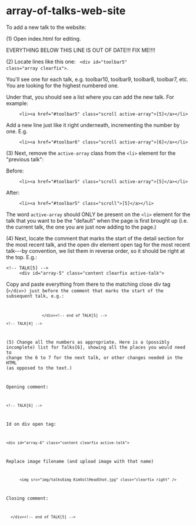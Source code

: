 array-of-talks-web-site
=======================

To add a new talk to the website:

(1) Open index.html for editing.


EVERYTHING BELOW THIS LINE IS OUT OF DATE!!! FIX ME!!!!

(2) Locate lines like this one: <code> &lt;div id="toolbar5" class="array clearfix"&gt;</code>.

You'll see one for each talk, e.g. toolbar10, toolbar9, toolbar8, toolbar7, etc.  You are looking for the highest numbered one.


Under that, you should see a list where you can add the new talk.
For example:

```
     <li><a href="#toolbar5" class="scroll active-array">[5]</a></li>

```

Add a new line just like it right underneath, incrementing the number by one.  E.g.

```
     <li><a href="#toolbar6" class="scroll active-array">[6]</a></li>

```


(3) Next, remove the <code>active-array</code> class from the <code>&lt;li&gt;</code> element 
for the "previous talk":

Before:
```
     <li><a href="#toolbar5" class="scroll active-array">[5]</a></li>

```

After:
```
     <li><a href="#toolbar5" class="scroll">[5]</a></li>

```

The word <code>active-array</code> should ONLY be present on the <code>&lt;li&gt;</code> element for the
talk that you want to be the "default" when the page is first brought up (i.e. the current talk, the one you
are just now adding to the page.)



(4) Next, locate the comment that marks the start of the detail section for the most recent talk, and the open 
div element open tag for the most recent talk---by convention, we list them in reverse order, so it should be 
right at the top.  E.g.:

```
<!-- TALK[5] -->
     <div id="array-5" class="content clearfix active-talk">
```

Copy and paste everything from there to the matching close div tag (<code>&gt;/div&gt;) just before the comment that marks the 
start of the subsequent talk, e.g.:

```
                </div><!-- end of TALK[5] -->

<!-- TALK[4] -->
```

(5) Change all the numbers as appropriate.   Here is a (possibly incomplete) list for Talks[6], showing all the places you
would need to change the 6 to 7 for the next talk, or other changes needed in the HTML (as opposed to the 
text.)

Opening comment:
```
<!-- TALK[6] -->
```

Id on div open tag:

```
<div id="array-6" class="content clearfix active-talk">
```

Replace image filename (and upload image with that name)

```
      <img src="img/talks6img_KimVollHeadShot.jpg" class="clearfix right" />
```

Closing comment:                 
```
  </div><!-- end of TALK[5] -->
```

